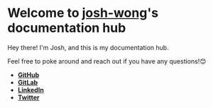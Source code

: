 # Welcome to [josh-wong](https://github.com/josh-wong)'s documentation hub

Hey there! I'm Josh, and this is my documentation hub. 

Feel free to poke around and reach out if you have any questions!😊

- **[GitHub](https://github.com/josh-wong)**
- **[GitLab](https://gitlab.com/josh-wong)**
- **[LinkedIn](https://www.linkedin.com/in/wongjoshua/)** 
- **[Twitter](https://twitter.com/josh_in_japan)**